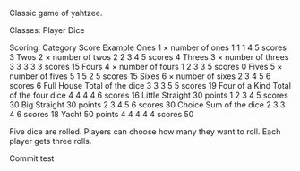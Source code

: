 Classic game of yahtzee.

Classes:
	Player
	Dice

Scoring:
Category    Score                   Example
Ones            1 × number of ones      1 1 1 4 5 scores 3
Twos            2 × number of twos      2 2 3 4 5 scores 4
Threes          3 × number of threes    3 3 3 3 3 scores 15
Fours           4 × number of fours     1 2 3 3 5 scores 0
Fives           5 × number of fives     5 1 5 2 5 scores 15
Sixes           6 × number of sixes     2 3 4 5 6 scores 6
Full House      Total of the dice       3 3 3 5 5 scores 19
Four of a Kind  Total of the four dice  4 4 4 4 6 scores 16
Little Straight 30 points               1 2 3 4 5 scores 30
Big Straight    30 points               2 3 4 5 6 scores 30
Choice          Sum of the dice         2 3 3 4 6 scores 18
Yacht           50 points               4 4 4 4 4 scores 50

Five dice are rolled.
Players can choose how many they want to roll.
Each player gets three rolls.


Commit test
